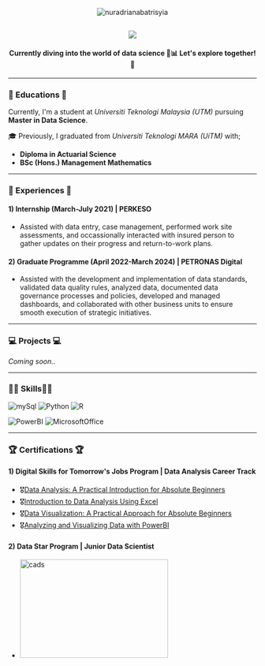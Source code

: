 <p align="center"> <img src="https://komarev.com/ghpvc/?username=nuradrianabatrisyia&label=Profile%20views&color=0e75b6&style=flat" alt="nuradrianabatrisyia" /> </p>

<h2 align="center">
    <img src="https://readme-typing-svg.herokuapp.com/?font=Righteous&size=35&center=true&vCenter=true&width=500&height=70&duration=4000&lines=Hello!+I'm+Adriana👋" />
</h2>

<h4 align="center">Currently diving into the world of data science 🧠📊 Let's explore together! 🚀</h4>


---
### 🌱 Educations 🌱
Currently, I'm a student at *Universiti Teknologi Malaysia (UTM)* pursuing  **Master in Data Science**.

🎓 Previously, I graduated from *Universiti Teknologi MARA (UiTM)* with;
- **Diploma in Actuarial Science**
- **BSc (Hons.) Management Mathematics**
  
---
### 💼 Experiences 💼
#### 1) Internship (March-July 2021) | PERKESO
- Assisted with data entry, case management, performed work site assessments, and occassionally interacted with insured person to gather updates on their progress and return-to-work plans.

#### 2) Graduate Programme (April 2022-March 2024) | PETRONAS Digital
- Assisted with the development and implementation of data standards, validated data quality rules, analyzed data, documented data governance processes and policies, developed and managed dashboards, and collaborated with other business units to ensure smooth execution of strategic initiatives.

---
### 💻 Projects 💻
*Coming soon..*


---
### 👩‍💻 Skills👩‍💻
![mySql](https://ziadoua.github.io/m3-Markdown-Badges/badges/MySQL/mysql1.svg)
![Python](https://ziadoua.github.io/m3-Markdown-Badges/badges/Python/python2.svg)
![R](https://ziadoua.github.io/m3-Markdown-Badges/badges/R/r2.svg)

![PowerBI](https://img.shields.io/badge/PowerBI-F2C811?style=for-the-badge&logo=Power%20BI&logoColor=white)
![MicrosoftOffice](https://img.shields.io/badge/Microsoft_Office-D83B01?style=for-the-badge&logo=microsoft-office&logoColor=white)


---
### 🏆 Certifications 🏆
#### 1) Digital Skills for Tomorrow's Jobs Program | Data Analysis Career Track
- 🎖️[Data Analysis: A Practical Introduction for Absolute Beginners](https://www.credential.net/ecf84bf5-7a6e-49a6-a526-8bd42996a2de)
- 🎖️[Introduction to Data Analysis Using Excel](https://www.credential.net/d629c881-a3e0-4a6f-a922-6379fc300df8)
- 🎖️[Data Visualization: A Practical Approach for Absolute Beginners](https://www.credential.net/b4068645-b48b-4cc9-8044-cb4cb52b19cb)
- 🎖️[Analyzing and Visualizing Data with PowerBI](https://www.credential.net/a33549f9-193e-4faa-9ff2-f06bedadc9fe)

#### 2) Data Star Program | Junior Data Scientist
 - <img src="https://github.com/user-attachments/assets/5f6dabaf-3456-4684-8f2a-613e2980e564" alt="cads" width="300" height="200" >



